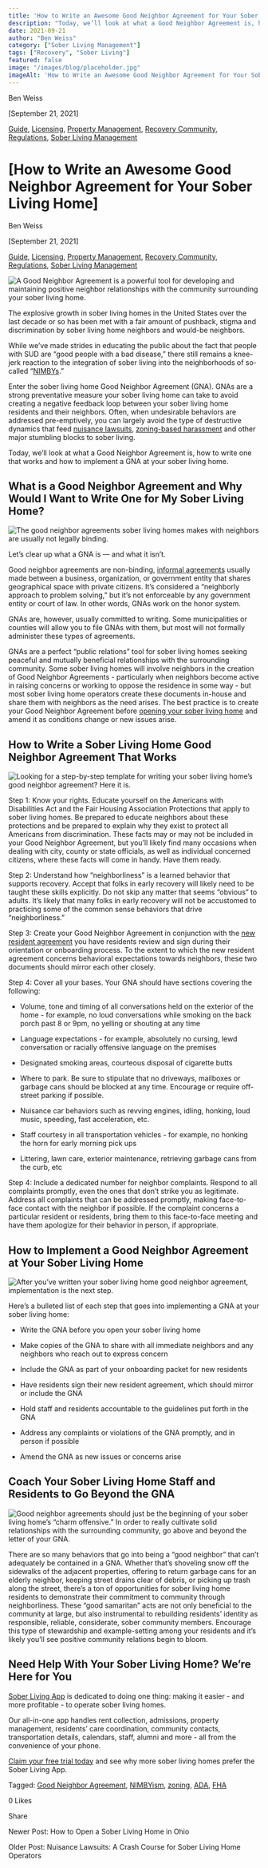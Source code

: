 ```yaml
---
title: 'How to Write an Awesome Good Neighbor Agreement for Your Sober Living Home'
description: "Today, we’ll look at what a Good Neighbor Agreement is, how to write one that works and how to implement a GNA at your sober living home."
date: 2021-09-21
author: "Ben Weiss"
category: ["Sober Living Management"]
tags: ["Recovery", "Sober Living"]
featured: false
image: "/images/blog/placeholder.jpg"
imageAlt: 'How to Write an Awesome Good Neighbor Agreement for Your Sober Living Home'
---
```


Ben Weiss

[September 21, 2021]

[Guide](/sober-living-app-blog/category/Guide), [Licensing](/sober-living-app-blog/category/Licensing), [Property Management](/sober-living-app-blog/category/Property+Management), [Recovery Community](/sober-living-app-blog/category/Recovery+Community), [Regulations](/sober-living-app-blog/category/Regulations), [Sober Living Management](/sober-living-app-blog/category/Sober+Living+Management)

#  [How to Write an Awesome Good Neighbor Agreement for Your Sober Living Home]

Ben Weiss

[September 21, 2021]

[Guide](/sober-living-app-blog/category/Guide), [Licensing](/sober-living-app-blog/category/Licensing), [Property Management](/sober-living-app-blog/category/Property+Management), [Recovery Community](/sober-living-app-blog/category/Recovery+Community), [Regulations](/sober-living-app-blog/category/Regulations), [Sober Living Management](/sober-living-app-blog/category/Sober+Living+Management)

![A Good Neighbor Agreement is a powerful tool for developing and maintaining positive neighbor relationships with the community surrounding your sober living home.](/images/blog/how-to-write-an-awesome-good-neighbor-agreement-for-your-sober-living-home/Screen_Shot_2021-09-21_at_2.30.22_PM.png)

The explosive growth in sober living homes in the United States over the last decade or so has been met with a fair amount of pushback, stigma and discrimination by sober living home neighbors and would-be neighbors.

While we’ve made strides in educating the public about the fact that people with SUD are “good people with a bad disease,” there still remains a knee-jerk reaction to the integration of sober living into the neighborhoods of so-called “[NIMBYs](https://soberlivingapp.com/sober-living-app-blog/2019/11/19/dealing-with-nimbys-at-your-sober-living-housenbsp).”

Enter the sober living home Good Neighbor Agreement (GNA). GNAs are a strong preventative measure your sober living home can take to avoid creating a negative feedback loop between your sober living home residents and their neighbors. Often, when undesirable behaviors are addressed pre-emptively, you can largely avoid the type of destructive dynamics that feed [nuisance lawsuits](/sober-living-app-blog/nuisance-lawsuits-a-crash-course-for-sober-living-home-operators), [zoning-based harassment](/sober-living-app-blog/understanding-national-regulations-on-sober-living-homes-in-the-united-states-part-1) and other major stumbling blocks to sober living. 

Today, we’ll look at what a Good Neighbor Agreement is, how to write one that works and how to implement a GNA at your sober living home.

## What is a Good Neighbor Agreement and Why Would I Want to Write One for My Sober Living Home? 

![The good neighbor agreements sober living homes makes with neighbors are usually not legally binding.](/images/blog/how-to-write-an-awesome-good-neighbor-agreement-for-your-sober-living-home/Screen_Shot_2021-09-21_at_2.30.32_PM.png)

Let’s clear up what a GNA is — and what it isn’t. 

Good neighbor agreements are non-binding, [informal agreements](https://www.jstor.org/stable/29766980) usually made between a business, organization, or government entity that shares geographical space with private citizens. It’s considered a “neighborly approach to problem solving,” but it’s not enforceable by any government entity or court of law. In other words, GNAs work on the honor system. 

GNAs are, however, usually committed to writing. Some municipalities or counties will allow you to file GNAs with them, but most will not formally administer these types of agreements. 

GNAs are a perfect “public relations” tool for sober living homes seeking peaceful and mutually beneficial relationships with the surrounding community. Some sober living homes will involve neighbors in the creation of Good Neighbor Agreements - particularly when neighbors become active in raising concerns or working to oppose the residence in some way - but most sober living home operators create these documents in-house and share them with neighbors as the need arises. The best practice is to create your Good Neighbor Agreement before [opening your sober living home](https://soberlivingapp.com/sober-living-app-blog/2019/5/13/you-opened-a-sober-living-homenow-what) and amend it as conditions change or new issues arise. 

## How to Write a Sober Living Home Good Neighbor Agreement That Works 

![Looking for a step-by-step template for writing your sober living home’s good neighbor agreement? Here it is.](/images/blog/how-to-write-an-awesome-good-neighbor-agreement-for-your-sober-living-home/Screen_Shot_2021-09-21_at_2.30.44_PM.png)

Step 1: Know your rights. Educate yourself on the Americans with Disabilities Act and the Fair Housing Association Protections that apply to sober living homes. Be prepared to educate neighbors about these protections and be prepared to explain why they exist to protect all Americans from discrimination. These facts may or may not be included in your Good Neighbor Agreement, but you’ll likely find many occasions when dealing with city, county or state officials, as well as individual concerned citizens, where these facts will come in handy. Have them ready.

Step 2: Understand how “neighborliness” is a learned behavior that supports recovery. Accept that folks in early recovery will likely need to be taught these skills explicitly. Do not skip any matter that seems “obvious” to adults. It’s likely that many folks in early recovery will not be accustomed to practicing some of the common sense behaviors that drive “neighborliness.” 

Step 3: Create your Good Neighbor Agreement in conjunction with the [new resident agreement](https://soberlivingapp.com/sober-living-app-blog/2020/6/30/heres-what-you-need-to-start-including-in-your-sober-living-home-resident-agreements) you have residents review and sign during their orientation or onboarding process. To the extent to which the new resident agreement concerns behavioral expectations towards neighbors, these two documents should mirror each other closely. 

Step 4: Cover all your bases. Your GNA should have sections covering the following: 

  * Volume, tone and timing of all conversations held on the exterior of the home - for example, no loud conversations while smoking on the back porch past 8 or 9pm, no yelling or shouting at any time

  * Language expectations - for example, absolutely no cursing, lewd conversation or racially offensive language on the premises

  * Designated smoking areas, courteous disposal of cigarette butts 

  * Where to park. Be sure to stipulate that no driveways, mailboxes or garbage cans should be blocked at any time. Encourage or require off-street parking if possible. 

  * Nuisance car behaviors such as revving engines, idling, honking, loud music, speeding, fast acceleration, etc.

  * Staff courtesy in all transportation vehicles - for example, no honking the horn for early morning pick ups 

  * Littering, lawn care, exterior maintenance, retrieving garbage cans from the curb, etc

Step 4: Include a dedicated number for neighbor complaints. Respond to all complaints promptly, even the ones that don’t strike you as legitimate. Address all complaints that can be addressed promptly, making face-to-face contact with the neighbor if possible. If the complaint concerns a particular resident or residents, bring them to this face-to-face meeting and have them apologize for their behavior in person, if appropriate. 

## How to Implement a Good Neighbor Agreement at Your Sober Living Home 

![After you’ve written your sober living home good neighbor agreement, implementation is the next step.](/images/blog/how-to-write-an-awesome-good-neighbor-agreement-for-your-sober-living-home/Screen_Shot_2021-09-21_at_2.30.55_PM.png)

Here’s a bulleted list of each step that goes into implementing a GNA at your sober living home:

  * Write the GNA before you open your sober living home 

  * Make copies of the GNA to share with all immediate neighbors and any neighbors who reach out to express concern

  * Include the GNA as part of your onboarding packet for new residents

  * Have residents sign their new resident agreement, which should mirror or include the GNA

  * Hold staff and residents accountable to the guidelines put forth in the GNA

  * Address any complaints or violations of the GNA promptly, and in person if possible 

  * Amend the GNA as new issues or concerns arise

## Coach Your Sober Living Home Staff and Residents to Go Beyond the GNA

![Good neighbor agreements should just be the beginning of your sober living home’s “charm offensive.” In order to really cultivate solid relationships with the surrounding community, go above and beyond the letter of your GNA.](/images/blog/how-to-write-an-awesome-good-neighbor-agreement-for-your-sober-living-home/Screen_Shot_2021-09-21_at_2.31.05_PM.png)

There are so many behaviors that go into being a “good neighbor” that can’t adequately be contained in a GNA. Whether that’s shoveling snow off the sidewalks of the adjacent properties, offering to return garbage cans for an elderly neighbor, keeping street drains clear of debris, or picking up trash along the street, there’s a ton of opportunities for sober living home residents to demonstrate their commitment to community through neighborliness. These “good samaritan” acts are not only beneficial to the community at large, but also instrumental to rebuilding residents’ identity as responsible, reliable, considerate, sober community members. Encourage this type of stewardship and example-setting among your residents and it’s likely you’ll see positive community relations begin to bloom.

## Need Help With Your Sober Living Home? We’re Here for You

[Sober Living App](/) is dedicated to doing one thing: making it easier - and more profitable - to operate sober living homes. 

Our all-in-one app handles rent collection, admissions, property management, residents’ care coordination, community contacts, transportation details, calendars, staff, alumni and more - all from the convenience of your phone. 

[Claim your free trial today](https://behavehealth.com/get-started) and see why more sober living homes prefer the Sober Living App.

Tagged: [Good Neighbor Agreement](/sober-living-app-blog/tag/Good+Neighbor+Agreement), [NIMBYism](/sober-living-app-blog/tag/NIMBYism), [zoning](/sober-living-app-blog/tag/zoning), [ADA](/sober-living-app-blog/tag/ADA), [FHA](/sober-living-app-blog/tag/FHA)

0 Likes

Share

Newer Post: How to Open a Sober Living Home in Ohio

Older Post: Nuisance Lawsuits: A Crash Course for Sober Living Home Operators